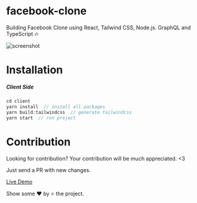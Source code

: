 # facebook-clone

Building Facebook Clone using React, Tailwind CSS, Node.js. GraphQL and TypeScript 🔥

<img src="https://repository-images.githubusercontent.com/295202619/a69feb00-ce17-11eb-99c0-88a325f87bf9" alt="screenshot"/>

# Installation

##### Client Side
```javascript
cd client
yarn install  // install all packages
yarn build:tailwindcss  // generate tailwindcss
yarn start  // run project
```

# Contribution

Looking for contribution? Your contribution will be much appreciated. <3

Just send a PR with new changes.

[Live Demo](https://fb-clone-f.netlify.app)

Show some ❤️ by ⭐ the project.
